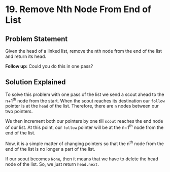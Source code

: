 # 19. Remove Nth Node From End of List

## Problem Statement

Given the head of a linked list, remove the nth node from the end of the list and return its head.

**Follow up:** Could you do this in one pass?

## Solution Explained

To solve this problem with one pass of the list we send a scout ahead to the n+1<sup>th</sup> node from the start. When the scout reaches its destination our `follow` pointer is at the `head` of the list. Therefore, there are `n` nodes between our two pointers.

We then increment both our pointers by one till `scout` reaches the end node of our list. At this point, our `follow` pointer will be at the n+1<sup>th</sup> node from the end of the list.

Now, it is a simple matter of changing pointers so that the n<sup>th</sup> node from the end of the list is no longer a part of the list.

If our scout becomes `None`, then it means that we have to delete the head node of the list. So, we just return `head.next`.
